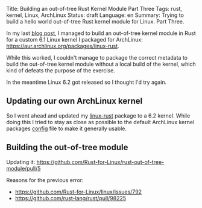 Title: Building an out-of-tree Rust Kernel Module Part Three
Tags: rust, kernel, Linux, ArchLinux
Status: draft
Language: en
Summary: Trying to build a hello world out-of-tree Rust kernel module for Linux. Part Three.

In my last [blog post](/building-an-out-of-tree-rust-kernel-module-part-two.html),
I managed to build an out-of-tree kernel module in Rust for a custom 6.1 Linux
kernel I packaged for ArchLinux:
<https://aur.archlinux.org/packages/linux-rust>.

While this worked, I couldn't manage to package the correct metadata to build
the out-of-tree kernel module without a local build of the kernel, which kind
of defeats the purpose of the exercise.

In the meantime Linux 6.2 got released so I thought I'd try again.

## Updating our own ArchLinux kernel

So I went ahead and updated my [linux-rust] package to a 6.2 kernel. While
doing this I tried to stay as close as possible to the default ArchLinux kernel
packages [config] file to make it generally usable.

## Building the out-of-tree module

Updating it: https://github.com/Rust-for-Linux/rust-out-of-tree-module/pull/5

Reasons for the previous error:
 * https://github.com/Rust-for-Linux/linux/issues/792
 * https://github.com/rust-lang/rust/pull/98225

[linux-rust]: https://aur.archlinux.org/packages/linux-rust
[config]: TODO
